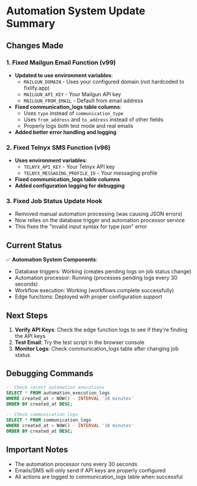 # Automation System Update Summary

## Changes Made

### 1. Fixed Mailgun Email Function (v99)
- **Updated to use environment variables**:
  - `MAILGUN_DOMAIN` - Uses your configured domain (not hardcoded to fixlify.app)
  - `MAILGUN_API_KEY` - Your Mailgun API key
  - `MAILGUN_FROM_EMAIL` - Default from email address
- **Fixed communication_logs table columns**:
  - Uses `type` instead of `communication_type`
  - Uses `from_address` and `to_address` instead of other fields
  - Properly logs both test mode and real emails
- **Added better error handling and logging**

### 2. Fixed Telnyx SMS Function (v96)
- **Uses environment variables**:
  - `TELNYX_API_KEY` - Your Telnyx API key
  - `TELNYX_MESSAGING_PROFILE_ID` - Your messaging profile
- **Fixed communication_logs table columns**
- **Added configuration logging for debugging**

### 3. Fixed Job Status Update Hook
- Removed manual automation processing (was causing JSON errors)
- Now relies on the database trigger and automation processor service
- This fixes the "invalid input syntax for type json" error

## Current Status

✅ **Automation System Components**:
- Database triggers: Working (creates pending logs on job status change)
- Automation processor: Running (processes pending logs every 30 seconds)
- Workflow execution: Working (workflows complete successfully)
- Edge functions: Deployed with proper configuration support

## Next Steps

1. **Verify API Keys**: Check the edge function logs to see if they're finding the API keys
2. **Test Email**: Try the test script in the browser console
3. **Monitor Logs**: Check communication_logs table after changing job status

## Debugging Commands

```sql
-- Check recent automation executions
SELECT * FROM automation_execution_logs 
WHERE created_at > NOW() - INTERVAL '10 minutes'
ORDER BY created_at DESC;

-- Check communication logs
SELECT * FROM communication_logs
WHERE created_at > NOW() - INTERVAL '10 minutes'
ORDER BY created_at DESC;
```

## Important Notes

- The automation processor runs every 30 seconds
- Emails/SMS will only send if API keys are properly configured
- All actions are logged to communication_logs table when successful
